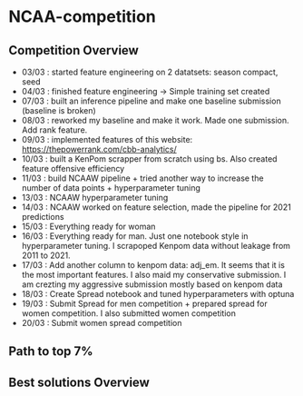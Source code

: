 # NCAA-competition

## Competition Overview
* 03/03 : started feature engineering on 2 datatsets: season compact, seed 
* 04/03 : finished feature engineering -> Simple training set created
* 07/03 : built an inference pipeline and make one baseline submission (baseline is broken)
* 08/03 : reworked my baseline and make it work. Made one submission. Add rank feature.
* 09/03 : implemented features of this website: https://thepowerrank.com/cbb-analytics/
* 10/03 : built a KenPom scrapper from scratch using bs. Also created feature offensive efficiency
* 11/03 : build NCAAW pipeline + tried another way to increase the number of data points + hyperparameter tuning
* 13/03 : NCAAW hyperparameter tuning
* 14/03 : NCAAW worked on feature selection, made the pipeline for 2021 predictions
* 15/03 : Everything ready for woman
* 16/03 : Everything ready for man. Just one notebook style in hyperparameter tuning. I scrapoped Kenpom data without leakage from 2011 to 2021.
* 17/03 : Add another column to kenpom data: adj_em. It seems that it is the most important features. I also maid my conservative submission. I am crezting my aggressive submission mostly based on kenpom data
* 18/03 : Create Spread notebook and tuned hyperparameters with optuna
* 19/03 : Submit Spread for men competition + prepared spread for women competition. I also submitted women competition
* 20/03 : Submit women spread competition

## Path to top 7%


## Best solutions Overview



